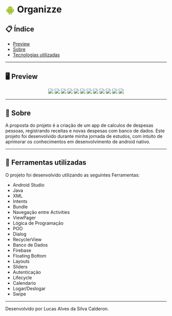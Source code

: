 
# <img align="center" alt="Daniel-HTML" height="30" width="30" src="https://raw.githubusercontent.com/devicons/devicon/master/icons/android/android-original.svg"> Organizze




<div align="center">
</div>

## 📋 Índice

- [Preview](#-Preview)
- [Sobre](#-Sobre)
- [Tecnologias utilizadas](#-Ferramentas-utilizadas)

---

## 🖥 Preview

<div align="center">

 <img src="https://user-images.githubusercontent.com/87238842/187526717-e08901c5-d35e-4cb0-8cea-03538d99a84b.png" width="150">
 <img src="https://user-images.githubusercontent.com/87238842/187526719-2902b145-5fa3-4f90-aae7-48cf3e1be020.png" width="150">
 <img src="https://user-images.githubusercontent.com/87238842/187526720-26fa51b2-3953-4035-97ff-53b862f7cfe6.png" width="150">
 <img src="https://user-images.githubusercontent.com/87238842/187526722-dd02cb16-8087-4478-9816-fa7b31bf2c67.png" width="150">
 <img src="https://user-images.githubusercontent.com/87238842/187526726-7e3681a5-cab8-4a70-95b5-7af85f5114ee.png" width="150">

 <img src="https://user-images.githubusercontent.com/87238842/187526728-7afff177-4ef2-41ba-b9a9-77afe3a2aed6.png" width="150">
 <img src="https://user-images.githubusercontent.com/87238842/187526731-2ee35515-0b8f-4db5-9a31-f33dfe1e7c54.png" width="150">
 <img src="https://user-images.githubusercontent.com/87238842/187526691-6acacfd2-6cc2-4081-a479-e68ba076cbe3.png" width="150">
 <img src="https://user-images.githubusercontent.com/87238842/187526700-b7b8ccc8-b4b8-4f3c-bf87-9431a9469430.png" width="150">
 <img src="https://user-images.githubusercontent.com/87238842/187526702-5d980149-bb80-4890-ac67-0651e770a510.png" width="150">
 <img src="https://user-images.githubusercontent.com/87238842/187526704-5dfd32a8-da25-48fb-9b42-62db131a83fe.png" width="150">
 <img src="https://user-images.githubusercontent.com/87238842/187526706-9330c7bf-2e6a-489c-b9cb-e549db336937.png" width="150">
 
 
 
 



 
</div>

---

## 📖 Sobre

A proposta do projeto é a criação de um app de calculos de despesas pessoas, registrando receitas e novas despesas com banco de dados.
Este projeto foi desenvolvido durante minha jornada de estudos, com intuito de aprimorar os conhecimentos em desenvolvimento de android nativo.

---

## 🚀 Ferramentas utilizadas

O projeto foi desenvolvido utilizando as seguintes Ferramentas:

- Android Studio
- Java
- XML
- Intents
- Bundle
- Navegação entre Activities
- ViewPager
- Lógica de Programação
- POO
- Dialog
- RecyclerView
- Banco de Dados 
- Firebase
- Floating Bottom
- Layouts
- Sliders
- Autenticação
- Lifecycle
- Calendario
- Logar/Deslogar
- Swipe

---

Desenvolvido por Lucas Alves da Silva Calderon.
